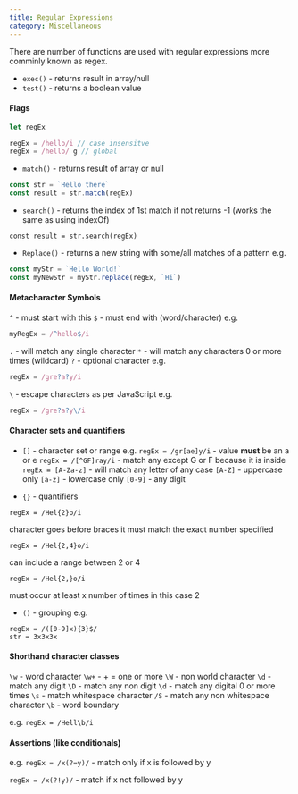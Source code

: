 ```yaml
---
title: Regular Expressions
category: Miscellaneous
---
```


There are number of functions are used with regular expressions more comminly known as regex.

- `exec()` - returns result in array/null
- `test()` - returns a boolean value

#### Flags

```javascript
let regEx

regEx = /hello/i // case insensitve
regEx = /hello/ g // global
```

- `match()` - returns result of array or null

```javascript
const str = `Hello there`
const result = str.match(regEx)
```

- `search()` - returns the index of 1st match if not returns -1 (works the same as using indexOf)

`const result = str.search(regEx)`

- `Replace()` - returns a new string with some/all matches of a pattern e.g.

```javascript
const myStr = `Hello World!`
const myNewStr = myStr.replace(regEx, `Hi`)
```

#### Metacharacter Symbols

`^` - must start with this
`$` - must end with (word/character) e.g. 

```javascript
myRegEx = /^hello$/i
```

`.` - will match any single character
`*` - will match any characters 0 or more times (wildcard)
`?` - optional character e.g.

```javascript
regEx = /gre?a?y/i
```

`\` - escape characters as per JavaScript e.g.

```javascript
regEx = /gre?a?y\/i
```

#### Character sets and quantifiers

- `[]` - character set or range
e.g. `regEx = /gr[ae]y/i` - value **must** be an a or e
`regEx = /[^GF]ray/i` - match any except G or F because it is inside
`regEx = [A-Za-z]` - will match any letter of any case
`[A-Z]` - uppercase only
`[a-z]` - lowercase only
`[0-9]` - any digit

- `{}` - quantifiers

```
regEx = /Hel{2}o/i
``` 
character goes before braces it must match the exact number specified

```
regEx = /Hel{2,4}o/i
```
can include a range between 2 or 4

```
regEx = /Hel{2,}o/i
``` 
must occur at least x number of times in this case 2

- `()` - grouping e.g.
```
regEx = /([0-9]x){3}$/
str = 3x3x3x
```

#### Shorthand character classes

`\w` - word character
`\w+` - + = one or more
`\W` - non world character
`\d` - match any digit
`\D` - match any non digit
`\d` - match any digital 0 or more times
`\s` - match whitespace character
`/S` - match any non whitespace character
`\b` -  word boundary

e.g. `regEx = /Hell\b/i`

#### Assertions (like conditionals)

e.g. `regEx = /x(?=y)/` - match only if x is followed by y

`regEx = /x(?!y)/` - match if x not followed by y
